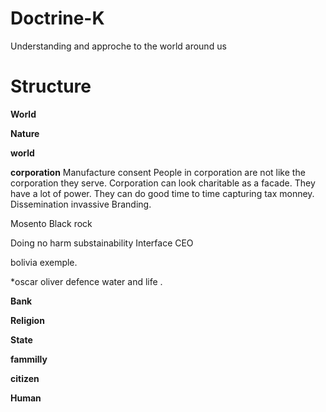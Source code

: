 # Doctrine-K
Understanding and approche to the world around us



# Structure 
__World__

__Nature__

__world__

__corporation__
Manufacture consent
People in corporation are not like the corporation they serve.
Corporation can look charitable as a facade.
They have a lot of power.
They can do good time to time capturing tax monney.
Dissemination invassive Branding.

Mosento
Black rock

Doing no harm
substainability
Interface CEO 

bolivia exemple.

*oscar oliver defence water and life .




__Bank__

__Religion__

__State__

__fammilly__

__citizen__

__Human__
